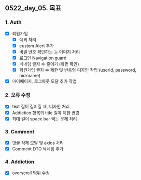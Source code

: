 ## 0522_day_05. 목표

### 1. Auth

- [x] 회원가입
  - [x] 예외 처리
  - [x] custom Alert 추가
  - [x] 비밀 번호 확인하는 눈 이미지 처리
  - [x] 로그인 Navigation guard
  - [x] 닉네임 글자 수 줄이기 (화면 확인)
  - [x] 회원가입 글자 수 제한 및 반응형 디자인 작업 (userId, password, nickname)
- [x] 마이페이지, 로그아웃 모달 추가 작업

### 2. 오류 수정

- [x] text 길이 길어질 때, 디자인 처리
- [x] Addiction 항목의 title 길이 제한 변경
- [x] 최대 길이 space bar 먹는 문제 처리

### 3. Comment

- [x] 댓글 삭제 모달 및 axios 처리
- [x] Comment DTO 닉네임 추가

### 4. Addiction

- [x] overscroll 범위 수정

